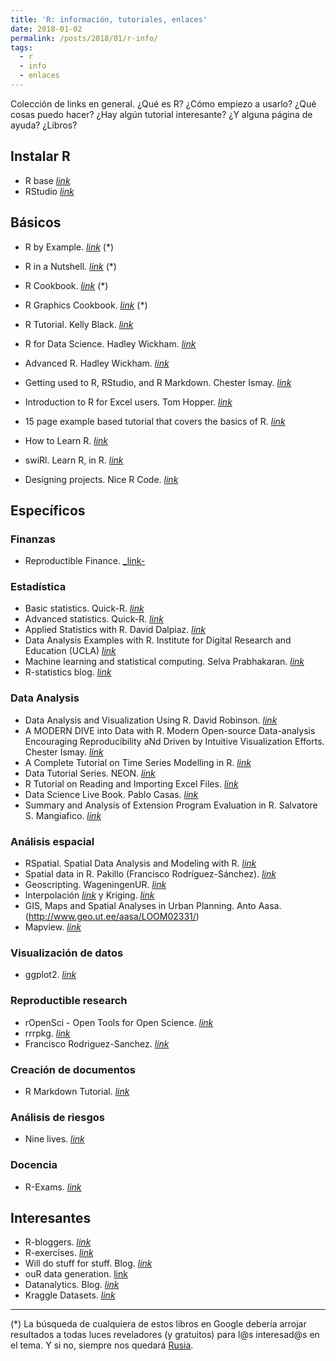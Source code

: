 ```yaml
---
title: 'R: información, tutoriales, enlaces'
date: 2018-01-02
permalink: /posts/2018/01/r-info/
tags:
  - r
  - info
  - enlaces
---
```

Colección de links en general. ¿Qué es R? ¿Cómo empiezo a usarlo? ¿Qué cosas puedo hacer? ¿Hay algún tutorial interesante? ¿Y alguna página de ayuda? ¿Libros?

## Instalar R
  * R base [_link_](https://cran.rstudio.com/)
  * RStudio [_link_](https://www.rstudio.com/)

## Básicos
  * R by Example. [_link_](http://www.springer.com/br/book/9781461413646) (*)
  * R in a Nutshell. [_link_](http://shop.oreilly.com/product/9780596801717.do) (*)
  * R Cookbook. [_link_](http://www.cookbook-r.com/) (*)
  * R Graphics Cookbook. [_link_](http://www.cookbook-r.com/Graphs/) (*)
  * R Tutorial. Kelly Black. [_link_](http://www.cyclismo.org/tutorial/R/)
  * R for Data Science. Hadley Wickham. [_link_](http://r4ds.had.co.nz/)
  * Advanced R. Hadley Wickham. [_link_](http://adv-r.had.co.nz/)
  * Getting used to R, RStudio, and R Markdown. Chester Ismay. [_link_](https://ismayc.github.io/rbasics-book/)
  * Introduction to R for Excel users. Tom Hopper. [_link_](https://tomhopper.me/2016/05/03/r-for-excel-users/)

  * 15 page example based tutorial that covers the basics of R. [_link_](http://www.studytrails.com/blog/15-page-tutorial-for-r/)

  * How to Learn R. [_link_](http://www.r-bloggers.com/how-to-learn-r-2/)
  * swiRl. Learn R, in R. [_link_](http://swirlstats.com/)
  * Designing projects. Nice R Code. [_link_](http://nicercode.github.io/blog/2013-04-05-projects/)

## Específicos
### Finanzas
  * Reproductible Finance. [_link-](http://www.reproduciblefinance.com/)
  
### Estadística
  * Basic statistics. Quick-R. [_link_](https://www.statmethods.net/stats/index.html)
  * Advanced statistics. Quick-R. [_link_](https://www.statmethods.net/advstats/index.html)
  * Applied Statistics with R. David Dalpiaz. [_link_](https://daviddalpiaz.github.io/appliedstats/)
  * Data Analysis Examples with R. Institute for Digital Research and Education (UCLA) [_link_](https://stats.idre.ucla.edu/other/dae/)
  * Machine learning and statistical computing. Selva Prabhakaran. [_link_](https://daviddalpiaz.github.io/appliedstats/)
  * R-statistics blog. [_link_](https://www.r-statistics.com/)

### Data Analysis
  * Data Analysis and Visualization Using R. David Robinson. [_link_](http://varianceexplained.org/RData/)
  * A MODERN DIVE into Data with R. Modern Open-source Data-analysis Encouraging Reproducibility aNd Driven by Intuitive Visualization Efforts. Chester Ismay. [_link_](https://ismayc.github.io/moderndiver-book/)
  * A Complete Tutorial on Time Series Modelling in R. [_link_](https://www.analyticsvidhya.com/blog/2015/12/complete-tutorial-time-series-modeling/)
  * Data Tutorial Series. NEON. [_link_](http://neondataskills.org/)
  * R Tutorial on Reading and Importing Excel Files. [_link_](http://blog.datacamp.com/r-tutorial-read-excel-into-r/)
  * Data Science Live Book. Pablo Casas. [_link_](https://livebook.datascienceheroes.com/)
  * Summary and Analysis of Extension Program Evaluation in R. Salvatore S. Mangiafico. [_link_](http://rcompanion.org/handbook/)

### Análisis espacial
  * RSpatial. Spatial Data Analysis and Modeling with R. [_link_](http://rspatial.org/)
  * Spatial data in R. Pakillo (Francisco Rodríguez-Sánchez). [_link_](http://pakillo.github.io/R-GIS-tutorial/)
  * Geoscripting. WageningenUR. [_link_](https://geoscripting-wur.github.io/)
  * Interpolación [_link_](http://www.geo.ut.ee/aasa/LOOM02331/R_idw_interpolation.html) y Kriging. [_link_](https://rpubs.com/adam_dennett/46259)
  * GIS, Maps and Spatial Analyses in Urban Planning. Anto Aasa. (http://www.geo.ut.ee/aasa/LOOM02331/)
  * Mapview. [_link_](http://environmentalinformatics-marburg.github.io/web-presentations/20150723_mapView.html)

### Visualización de datos
  * ggplot2. [_link_](http://ggplot2.org/)

### Reproductible research
  * rOpenSci - Open Tools for Open Science. [_link_](https://ropensci.org/)
  * rrrpkg. [_link_](https://github.com/ropensci/rrrpkg)
  * Francisco Rodriguez-Sanchez. [_link_](https://github.com/Pakillo/ReproducibleScience)

### Creación de documentos
  * R Markdown Tutorial. [_link_](http://pakillo.github.io/Rmarkdown_tutorial/)

### Análisis de riesgos
  * Nine lives. [_link_](http://rationshop.blogspot.com.es/)
  
### Docencia
  * R-Exams. [_link_](http://www.r-exams.org/)

## Interesantes
  * R-bloggers. [_link_](http://www.r-bloggers.com/)
  * R-exercises. [_link_](http://r-exercises.com/)
  * Will do stuff for stuff. Blog. [_link_](http://rinzewind.org/blog-en/)
  * ouR data generation. [link](https://www.rdatagen.net/)
  * Datanalytics. Blog. [_link_](http://www.datanalytics.com/)
  * Kraggle Datasets. [_link_](https://www.kaggle.com/datasets)

  
  
___
(*) La búsqueda de cualquiera de estos libros en Google debería arrojar resultados a todas luces reveladores (y gratuitos) para l@s interesad@s en el tema. Y si no, siempre nos quedará [Rusia](https://www.google.es/search?q=libgen).

